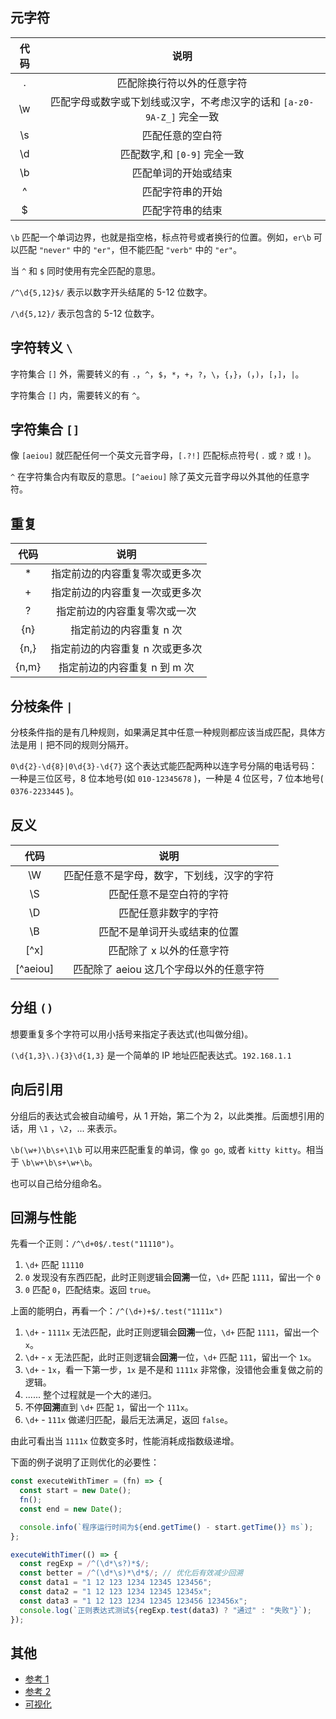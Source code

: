 ## 元字符

| 代码 |                                  说明                                  |
| :--: | :--------------------------------------------------------------------: |
|  .   |                       匹配除换行符以外的任意字符                       |
|  \w  | 匹配字母或数字或下划线或汉字，不考虑汉字的话和 `[a-z0-9A-Z_]` 完全一致 |
|  \s  |                            匹配任意的空白符                            |
|  \d  |                      匹配数字,和 `[0-9]` 完全一致                      |
|  \b  |                          匹配单词的开始或结束                          |
|  ^   |                            匹配字符串的开始                            |
|  $   |                            匹配字符串的结束                            |

`\b` 匹配一个单词边界，也就是指空格，标点符号或者换行的位置。例如，`er\b` 可以匹配 `"never"` 中的 `"er"`，但不能匹配 `"verb"` 中的 `"er"`。

当 `^` 和 `$` 同时使用有完全匹配的意思。

`/^\d{5,12}$/` 表示以数字开头结尾的 5-12 位数字。

`/\d{5,12}/` 表示包含的 5-12 位数字。

## 字符转义 `\`

字符集合 `[]` 外，需要转义的有 `.`，`^`，`$`，`*`，`+`，`?`，`\`，`{`，`}`，`(`，`)`，`[`，`]`，`|`。

字符集合 `[]` 内，需要转义的有 `^`。

## 字符集合 `[]`

像 `[aeiou]` 就匹配任何一个英文元音字母，`[.?!]` 匹配标点符号( `.` 或 `?` 或 `!` )。

`^` 在字符集合内有取反的意思。`[^aeiou]` 除了英文元音字母以外其他的任意字符。

## 重复

|  代码   |              说明               |
| :-----: | :-----------------------------: |
|   \*    | 指定前边的内容重复零次或更多次  |
|   \+    | 指定前边的内容重复一次或更多次  |
|    ?    |  指定前边的内容重复零次或一次   |
|  \{n\}  |     指定前边的内容重复 n 次     |
| \{n,\}  | 指定前边的内容重复 n 次或更多次 |
| \{n,m\} |  指定前边的内容重复 n 到 m 次   |

## 分枝条件 `|`

分枝条件指的是有几种规则，如果满足其中任意一种规则都应该当成匹配，具体方法是用 `|` 把不同的规则分隔开。

`0\d{2}-\d{8}|0\d{3}-\d{7}` 这个表达式能匹配两种以连字号分隔的电话号码：一种是三位区号，8 位本地号(如 `010-12345678` )，一种是 4 位区号，7 位本地号( `0376-2233445` )。

## 反义

|   代码   |                    说明                    |
| :------: | :----------------------------------------: |
|    \W    | 匹配任意不是字母，数字，下划线，汉字的字符 |
|    \S    |          匹配任意不是空白符的字符          |
|    \D    |            匹配任意非数字的字符            |
|    \B    |        匹配不是单词开头或结束的位置        |
|   [^x]   |         匹配除了 x 以外的任意字符          |
| [^aeiou] |  匹配除了 aeiou 这几个字母以外的任意字符   |

## 分组 `()`

想要重复多个字符可以用小括号来指定子表达式(也叫做分组)。

`(\d{1,3}\.){3}\d{1,3}` 是一个简单的 IP 地址匹配表达式。`192.168.1.1`

## 向后引用

分组后的表达式会被自动编号，从 1 开始，第二个为 2，以此类推。后面想引用的话，用 `\1` ，`\2`，... 来表示。

`\b(\w+)\b\s+\1\b` 可以用来匹配重复的单词，像 `go go`, 或者 `kitty kitty`。相当于 `\b\w+\b\s+\w+\b`。

也可以自己给分组命名。

## 回溯与性能

先看一个正则：`/^\d+0$/.test("11110")`。

1. `\d+` 匹配 `11110`
2. `0` 发现没有东西匹配，此时正则逻辑会**回溯**一位，`\d+` 匹配 `1111`，留出一个 `0`
3. `0` 匹配 `0`，匹配结束。返回 `true`。

上面的能明白，再看一个：`/^(\d+)+$/.test("1111x")`

1. `\d+` - `1111x` 无法匹配，此时正则逻辑会**回溯**一位，`\d+` 匹配 `1111`，留出一个 `x`。
2. `\d+` - `x` 无法匹配，此时正则逻辑会**回溯**一位，`\d+` 匹配 `111`，留出一个 `1x`。
3. `\d+` - `1x`，看一下第一步，`1x` 是不是和 `1111x` 非常像，没错他会重复做之前的逻辑。
4. ...... 整个过程就是一个大的递归。
5. 不停**回溯**直到 `\d+` 匹配 `1`，留出一个 `111x`。
6. `\d+` - `111x` 做递归匹配，最后无法满足，返回 `false`。

由此可看出当 `1111x` 位数变多时，性能消耗成指数级递增。

下面的例子说明了正则优化的必要性：

```javascript
const executeWithTimer = (fn) => {
  const start = new Date();
  fn();
  const end = new Date();

  console.info(`程序运行时间为${end.getTime() - start.getTime()} ms`);
};

executeWithTimer(() => {
  const regExp = /^(\d*\s?)*$/;
  const better = /^(\d*\s)*\d*$/; // 优化后有效减少回溯
  const data1 = "1 12 123 1234 12345 123456";
  const data2 = "1 12 123 1234 12345 12345x";
  const data3 = "1 12 123 1234 12345 123456 123456x";
  console.log(`正则表达式测试${regExp.test(data3) ? "通过" : "失败"}`);
});
```

## 其他

- [参考 1](https://www.jb51.net/tools/zhengze.html)
- [参考 2](https://juejin.cn/post/6844903494906806279)
- [可视化](<https://jex.im/regulex/#!flags=&re=%5E(a%7Cb)*%3F%24>)
